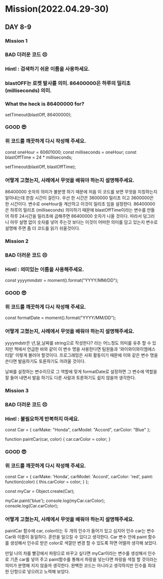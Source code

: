 # Mission(2022.04.29-30)
## DAY 8-9

### Mission 1
### BAD 더러운 코드 😣
### Hint❕ : 검색하기 쉬운 이름을 사용하세요.
### blastOFF는 로켓 발사를 의미. 86400000은 하루의 밀리초 (milliseconds) 의미. 

### What the heck is 86400000 for?
setTimeout(blastOff, 86400000);

### GOOD 😎
### 위 코드를 깨끗하게 다시 작성해 주세요.

const oneHour = 60*60*1000;
const milliseconds = oneHour;
const blastOffTime = 24 * milliseconds;

setTimeout(blastOff, blastOffTime);

### 어떻게 고쳤는지, 사례에서 무엇을 배워야 하는지 설명해주세요.

86400000 숫자의 의미가 불분명 하기 때문에 처음 이 코드를 보면 무엇을 지칭하는지
알아내는데 한참 시간이 걸린다. 
우선 한 시간은 3600000 밀리초 이고 3600000은 한 시간이다.
변수로 oneHour을 계산하고 이것이 밀리초 임을 설정한다. 
86400000은 하루의 밀리초 (milliseconds) 의미하기 때문에 
blastOffTime이라는 변수를 만들어 하루 24시간을 밀리초에 곱해주면 86400000 숫자가 나올 것이다.
따라서 덩그러니 아무 설명 없이 숫자를 넣어 주는것 보다는 이것이 어떠한 의미를 담고 있는지
변수로 설명해 주면 좀 더 코드를 읽기 쉬울것이다.

### Mission 2
### BAD 더러운 코드 😣
### Hint❕ : 의미있는 이름을 사용해주세요.

const yyyymmdstr = moment().format("YYYY/MM/DD");

### GOOD 😎
### 위 코드를 깨끗하게 다시 작성해 주세요.

const formatDate = moment().format("YYYY/MM/DD");

### 어떻게 고쳤는지, 사례에서 무엇을 배워야 하는지 설명해주세요.
yyyymdstr은 년,달,날짜를 string으로 작성한다? 라는 어느정도 의미를 유추 할 수 있지만 책에서 언급한 바와 같이 이 변수 명을 사용한다면 팀원들과 '와이와이와이엠에스티알' 이렇게 불러야 할것이다. 프로그래밍은 사회 활동이기 때문에 이와 같은 변수 명을 쓴다면 발음하기도 토론하기도 어려울 것이다.
  
날짜를 설정하는 변수이므로 그 역할에 맞게 formatDate로 설정하면 그 변수에 역할을 잘 들어 내면서 발음 하기도 다른 사람과 토론하기도 쉽지 않을까 생각한다. 

### Mission 3
### BAD 더러운 코드 😣
### Hint❕ : 불필요하게 반복하지 마세요.

const Car = {
  carMake: "Honda",
  carModel: "Accord",
  carColor: "Blue"
};

function paintCar(car, color) {
  car.carColor = color;
}

### GOOD 😎
### 위 코드를 깨끗하게 다시 작성해 주세요.

const Car = {
    carMake: 'Honda',
    carModel: 'Accord',
    carColor: 'red',
  paint: function(color) {
    this.carColor = color;
  }
};

const myCar = Object.create(Car);

myCar.paint('blue');
console.log(myCar.carColor);
console.log(Car.carColor);

### 어떻게 고쳤는지, 사례에서 무엇을 배워야 하는지 설명해주세요.
paintCar 함수에 car, color라는 두 개의 인수가 들어가 있고 심지어 인수 car는 변수 Car와 이름이 동일하다. 혼란을 일으킬 수 있다고 생각한다.
Car 변수 안에 paint 함수를 생성해서 인수로 받은 color로 색깔만 변경 할 수 있도록 하면 어떨까 생각해 보았다.

만일 나의 차를 빨강에서 파랑으로 바꾸고 싶다면 myCar이라는 변수를 생성해서 인수로 기존 car를 넣어 주고 paint함수를 통해서 파랑을 넣는다면 파랑을 색칠 할 것이라는 의미가 분명해 지지 않을까 생각한다. 
완벽한 코드는 아니라고 생각하지만 인수를 최대한 단항으로 넣으려고 노력해 보았다.

